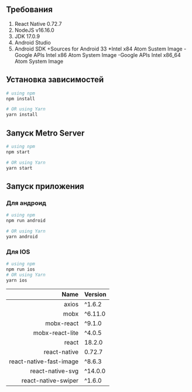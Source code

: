 ## Требования

1. React Native 0.72.7
1. NodeJS v16.16.0
1. JDK 17.0.9
1. Android Studio
1. Android SDK 
   +Sources for Android 33
   *Intel x84 Atom Sustem Image
   -Google APIs Intel x86 Atom System Image
   -Google APIs Intel x86_64 Atom System Image

## Установка зависимостей 

```bash
# using npm
npm install

# OR using Yarn
yarn install
```

## Запуск Metro Server

```bash
# using npm
npm start

# OR using Yarn
yarn start
```

## Запуск приложения

### Для андроид

```bash
# using npm
npm run android

# OR using Yarn
yarn android
```

### Для IOS

```bash
# using npm
npm run ios
# OR using Yarn
yarn ios
```


| Name | Version       |
|----------------------:|---------------|
|                  axios|         ^1.6.2|
|                   mobx|        ^6.11.0|
|             mobx-react|         ^9.1.0|
|        mobx-react-lite|         ^4.0.5|
|                  react|         18.2.0|
|           react-native|         0.72.7|
|react-native-fast-image|         ^8.6.3|
|       react-native-svg|        ^14.0.0|
|    react-native-swiper|         ^1.6.0|



